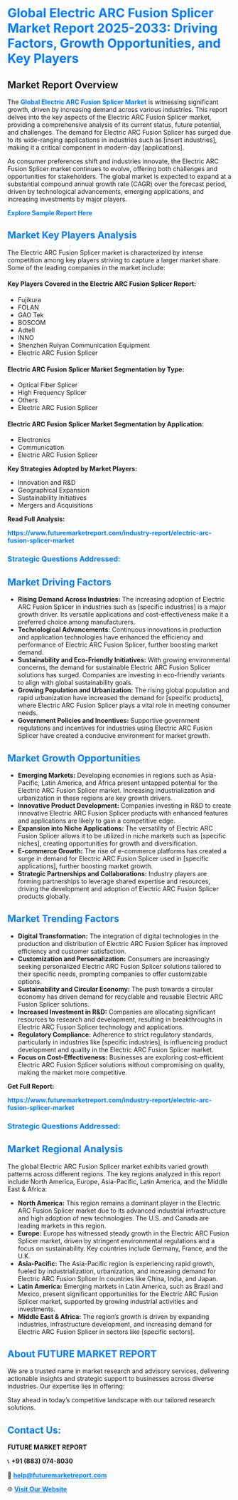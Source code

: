 <h1 style="color: #007BFF;">Global Electric ARC Fusion Splicer Market Report 2025-2033: Driving Factors, Growth Opportunities, and Key Players</h1>

<section id="overview">
<h2>Market Report Overview</h2>
<p>The <a href="https://www.futuremarketreport.com/industry-report/electric-arc-fusion-splicer-market" style="color: #007BFF; text-decoration: none;"><strong>Global Electric ARC Fusion Splicer Market</strong></a> is witnessing significant growth, driven by increasing demand across various industries. This report delves into the key aspects of the Electric ARC Fusion Splicer market, providing a comprehensive analysis of its current status, future potential, and challenges. The demand for Electric ARC Fusion Splicer has surged due to its wide-ranging applications in industries such as [insert industries], making it a critical component in modern-day [applications].</p>
<p>As consumer preferences shift and industries innovate, the Electric ARC Fusion Splicer market continues to evolve, offering both challenges and opportunities for stakeholders. The global market is expected to expand at a substantial compound annual growth rate (CAGR) over the forecast period, driven by technological advancements, emerging applications, and increasing investments by major players.</p>
</section>

<section id="overview">
<p><a href="https://www.futuremarketreport.com/request-sample/reportId=97435" style="color: #007BFF; text-decoration: none;"><strong>Explore Sample Report Here</strong></a></p>
</section>

<section id="key-players">
<h2 style="color: #007BFF;">Market Key Players Analysis</h2>
<p>The Electric ARC Fusion Splicer market is characterized by intense competition among key players striving to capture a larger market share. Some of the leading companies in the market include:</p>
<h4>Key Players Covered in the Electric ARC Fusion Splicer Report:</h4>
<ul><li>Fujikura</li><li>FOLAN</li><li>GAO Tek</li><li>BOSCOM</li><li>Adtell</li><li>INNO</li><li>Shenzhen Ruiyan Communication Equipment</li><li>Electric ARC Fusion Splicer</li></ul>
<h4>Electric ARC Fusion Splicer Market Segmentation by Type:</h4>
<ul><li>Optical Fiber Splicer</li><li>High Frequency Splicer</li><li>Others</li><li>Electric ARC Fusion Splicer</li></ul>

<h4>Electric ARC Fusion Splicer Market Segmentation by Application:</h4>
<ul><li>Electronics</li><li>Communication</li><li>Electric ARC Fusion Splicer</li></ul>
<p><strong>Key Strategies Adopted by Market Players:</strong></p>
<ul>
<li>Innovation and R&D</li>
<li>Geographical Expansion</li>
<li>Sustainability Initiatives</li>
<li>Mergers and Acquisitions</li>
</ul>
</section>

<section>
<p><strong>Read Full Analysis: </strong></p><a href="https://www.futuremarketreport.com/industry-report/electric-arc-fusion-splicer-market" style="color: #007BFF; text-decoration: none;"><strong>https://www.futuremarketreport.com/industry-report/electric-arc-fusion-splicer-market</strong></a>
<h3 style="color: #007BFF;">Strategic Questions Addressed:</h3>
</section>

<section id="driving-factors">
<h2 style="color: #007BFF;">Market Driving Factors</h2>
<ul>
<li><strong>Rising Demand Across Industries:</strong> The increasing adoption of Electric ARC Fusion Splicer in industries such as [specific industries] is a major growth driver. Its versatile applications and cost-effectiveness make it a preferred choice among manufacturers.</li>
<li><strong>Technological Advancements:</strong> Continuous innovations in production and application technologies have enhanced the efficiency and performance of Electric ARC Fusion Splicer, further boosting market demand.</li>
<li><strong>Sustainability and Eco-Friendly Initiatives:</strong> With growing environmental concerns, the demand for sustainable Electric ARC Fusion Splicer solutions has surged. Companies are investing in eco-friendly variants to align with global sustainability goals.</li>
<li><strong>Growing Population and Urbanization:</strong> The rising global population and rapid urbanization have increased the demand for [specific products], where Electric ARC Fusion Splicer plays a vital role in meeting consumer needs.</li>
<li><strong>Government Policies and Incentives:</strong> Supportive government regulations and incentives for industries using Electric ARC Fusion Splicer have created a conducive environment for market growth.</li>
</ul>
</section>

<section id="growth-opportunities">
<h2 style="color: #007BFF;">Market Growth Opportunities</h2>
<ul>
<li><strong>Emerging Markets:</strong> Developing economies in regions such as Asia-Pacific, Latin America, and Africa present untapped potential for the Electric ARC Fusion Splicer market. Increasing industrialization and urbanization in these regions are key growth drivers.</li>
<li><strong>Innovative Product Development:</strong> Companies investing in R&D to create innovative Electric ARC Fusion Splicer products with enhanced features and applications are likely to gain a competitive edge.</li>
<li><strong>Expansion into Niche Applications:</strong> The versatility of Electric ARC Fusion Splicer allows it to be utilized in niche markets such as [specific niches], creating opportunities for growth and diversification.</li>
<li><strong>E-commerce Growth:</strong> The rise of e-commerce platforms has created a surge in demand for Electric ARC Fusion Splicer used in [specific applications], further boosting market growth.</li>
<li><strong>Strategic Partnerships and Collaborations:</strong> Industry players are forming partnerships to leverage shared expertise and resources, driving the development and adoption of Electric ARC Fusion Splicer products globally.</li>
</ul>
</section>

<section id="trending-factors">
<h2 style="color: #007BFF;">Market Trending Factors</h2>
<ul>
<li><strong>Digital Transformation:</strong> The integration of digital technologies in the production and distribution of Electric ARC Fusion Splicer has improved efficiency and customer satisfaction.</li>
<li><strong>Customization and Personalization:</strong> Consumers are increasingly seeking personalized Electric ARC Fusion Splicer solutions tailored to their specific needs, prompting companies to offer customizable options.</li>
<li><strong>Sustainability and Circular Economy:</strong> The push towards a circular economy has driven demand for recyclable and reusable Electric ARC Fusion Splicer solutions.</li>
<li><strong>Increased Investment in R&D:</strong> Companies are allocating significant resources to research and development, resulting in breakthroughs in Electric ARC Fusion Splicer technology and applications.</li>
<li><strong>Regulatory Compliance:</strong> Adherence to strict regulatory standards, particularly in industries like [specific industries], is influencing product development and quality in the Electric ARC Fusion Splicer market.</li>
<li><strong>Focus on Cost-Effectiveness:</strong> Businesses are exploring cost-efficient Electric ARC Fusion Splicer solutions without compromising on quality, making the market more competitive.</li>
</ul>
</section>

<section>
<p><strong>Get Full Report: </strong></p><a href="https://www.futuremarketreport.com/industry-report/electric-arc-fusion-splicer-market" style="color: #007BFF; text-decoration: none;"><strong>https://www.futuremarketreport.com/industry-report/electric-arc-fusion-splicer-market</strong></a>
<h3 style="color: #007BFF;">Strategic Questions Addressed:</h3>
</section>


<section id="regional-analysis">
<h2 style="color: #007BFF;">Market Regional Analysis</h2>
<p>The global Electric ARC Fusion Splicer market exhibits varied growth patterns across different regions. The key regions analyzed in this report include North America, Europe, Asia-Pacific, Latin America, and the Middle East & Africa:</p>
<ul>
<li><strong>North America:</strong> This region remains a dominant player in the Electric ARC Fusion Splicer market due to its advanced industrial infrastructure and high adoption of new technologies. The U.S. and Canada are leading markets in this region.</li>
<li><strong>Europe:</strong> Europe has witnessed steady growth in the Electric ARC Fusion Splicer market, driven by stringent environmental regulations and a focus on sustainability. Key countries include Germany, France, and the U.K.</li>
<li><strong>Asia-Pacific:</strong> The Asia-Pacific region is experiencing rapid growth, fueled by industrialization, urbanization, and increasing demand for Electric ARC Fusion Splicer in countries like China, India, and Japan.</li>
<li><strong>Latin America:</strong> Emerging markets in Latin America, such as Brazil and Mexico, present significant opportunities for the Electric ARC Fusion Splicer market, supported by growing industrial activities and investments.</li>
<li><strong>Middle East & Africa:</strong> The region’s growth is driven by expanding industries, infrastructure development, and increasing demand for Electric ARC Fusion Splicer in sectors like [specific sectors].</li>
</ul>
</section>

<footer>
<h2 style="color: #007BFF;">About FUTURE MARKET REPORT</h2>
<p>We are a trusted name in market research and advisory services, delivering actionable insights and strategic support to businesses across diverse industries. Our expertise lies in offering:</p>

<p>Stay ahead in today’s competitive landscape with our tailored research solutions.</p>

<h2 style="color: #007BFF;">Contact Us:</h2>
<p><strong>FUTURE MARKET REPORT</strong></p>
<p>📞 <strong>+91 (883) 074-8030</strong></p>
<p>📧 <strong><a href="mailto:help@futuremarketreport.com" style="color: #007BFF;">help@futuremarketreport.com</a></strong></p>
<p>🌐 <strong><a href="https://www.futuremarketreport.com/" style="color: #007BFF;">Visit Our Website</a></strong></p>
</footer>